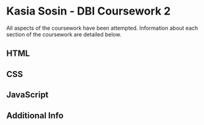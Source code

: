 
# Kasia Sosin - DBI Coursework 2
All aspects of the coursework have been attempted. Information about each section of the coursework are detailed below.

##  HTML



## CSS



## JavaScript



## Additional Info